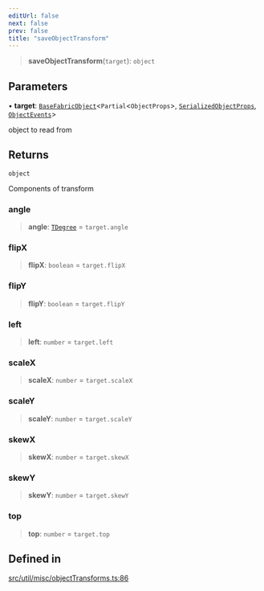 ```yaml
---
editUrl: false
next: false
prev: false
title: "saveObjectTransform"
---
```


> **saveObjectTransform**(`target`): `object`

## Parameters

• **target**: [`BaseFabricObject`](/api/classes/basefabricobject/)\<`Partial`\<`ObjectProps`\>, [`SerializedObjectProps`](/api/interfaces/serializedobjectprops/), [`ObjectEvents`](/api/interfaces/objectevents/)\>

object to read from

## Returns

`object`

Components of transform

### angle

> **angle**: [`TDegree`](/api/type-aliases/tdegree/) = `target.angle`

### flipX

> **flipX**: `boolean` = `target.flipX`

### flipY

> **flipY**: `boolean` = `target.flipY`

### left

> **left**: `number` = `target.left`

### scaleX

> **scaleX**: `number` = `target.scaleX`

### scaleY

> **scaleY**: `number` = `target.scaleY`

### skewX

> **skewX**: `number` = `target.skewX`

### skewY

> **skewY**: `number` = `target.skewY`

### top

> **top**: `number` = `target.top`

## Defined in

[src/util/misc/objectTransforms.ts:86](https://github.com/fabricjs/fabric.js/blob/a0b4adf41e0a1fd81824114cedd4c32bfb8cac25/src/util/misc/objectTransforms.ts#L86)
